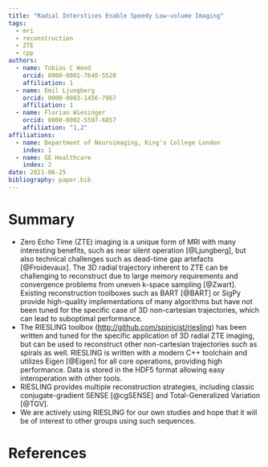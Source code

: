 ```yaml
---
title: "Radial Interstices Enable Speedy Low-volume Imaging"
tags:
  - mri
  - reconstruction
  - ZTE
  - cpp
authors:
  - name: Tobias C Wood
    orcid: 0000-0001-7640-5520
    affiliation: 1
  - name: Emil Ljungberg
    orcid: 0000-0003-1456-7967
    affiliation: 1
  - name: Florian Wiesinger
    orcid: 0000-0002-5597-6057
    affiliation: "1,2"
affiliations:
  - name: Department of Neuroimaging, King's College London
    index: 1
  - name: GE Healthcare
    index: 2
date: 2021-06-25
bibliography: paper.bib
---
```


# Summary

- Zero Echo Time (ZTE) imaging is a unique form of MRI with many interesting benefits, such as near silent operation [@Ljungberg], but also technical challenges such as dead-time gap artefacts [@Froidevaux]. The 3D radial trajectory inherent to ZTE can be challenging to reconstruct due to large memory requirements and convergence problems from uneven k-space sampling [@Zwart]. Existing reconstruction toolboxes such as BART [@BART] or SigPy provide high-quality implementations of many algorithms but have not been tuned for the specific case of 3D non-cartesian trajectories, which can lead to suboptimal performance.
- The RIESLING toolbox (http://github.com/spinicist/riesling) has been written and tuned for the specific application of 3D radial ZTE imaging, but can be used to reconstruct other non-cartesian trajectories such as spirals as well. RIESLING is written with a modern C++ toolchain and utilizes Eigen [@Eigen] for all core operations, providing high performance. Data is stored in the HDF5 format allowing easy interoperation with other tools.
- RIESLING provides multiple reconstruction strategies, including classic conjugate-gradient SENSE [@cgSENSE] and Total-Generalized Variation [@TGV].
- We are actively using RIESLING for our own studies and hope that it will be of interest to other groups using such sequences.

# References
